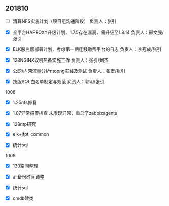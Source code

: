## 201810



- [ ] 清算NFS实施计划（项目组沟通阶段） 负责人：张引
- [x] 全平台HAPROXY升级计划，1.7.5存在漏洞，需升级至1.8.14 负责人：邢文强/张引
- [x] ELK服务器部署计划，考虑第一期迁移缴费平台的日志 负责人：李冠成/张引
- [x] 128NGINX双机热备实施工作 负责人：张引/刘杰
- [x] 公网/内网流量分析ntopng实践及测试 负责人：张宏/张引
- [x] 技服SQL白名单制定与规范 负责人：郭明/张引



1008

- [x] 1.25nfs修复
- [x] 1.87异常报警排查  未发现异常，重启了zabbixagents
- [x] 128ntp研究
- [x] elk+jfpt_common
- [x] 统计sql


1009

- [x] 130空间整理
- [x] ali备份时间调整
- [x] 统计sql
- [x] cmdb建类

